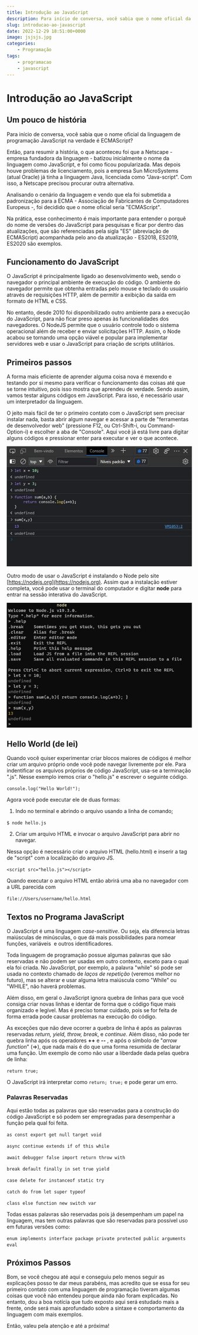 ```yaml
---
title: Introdução ao JavaScript
description: Para início de conversa, você sabia que o nome oficial da linguagem de programação JavaScript na verdade é ECMAScript?
slug: introducao-ao-javascript
date: 2022-12-29 18:51:00+0000
image: jsjsjs.jpg
categories:
    - Programação
tags:
    - programacao
    - javascript
---
```



# Introdução ao JavaScript

## Um pouco de história

Para início de conversa, você sabia que o nome oficial da linguagem de programação JavaScript na verdade é ECMAScript?

Então, para resumir a história, o que aconteceu foi que a Netscape - empresa fundadora da linguagem - batizou inicialmente o nome da linguagem como JavaScript, e foi como ficou popularizada. Mas depois houve problemas de licenciamento, pois a empresa Sun MicroSystems (atual Oracle) já tinha a linguagem Java, licenciada como "Java-script". Com isso, a Netscape precisou procurar outra alternativa.

Analisando o cenário da linguagem e vendo que ela foi submetida a padronização para a ECMA - Associação de Fabricantes de Computadores Europeus -, foi decidido que o nome oficial seria "ECMAScript".

Na prática, esse conhecimento é mais importante para entender o porquê do nome de versões do JavaScript para pesquisas e ficar por dentro das atualizações, que são referenciadas pela sigla "ES" (abreviação de ECMAScript) acompanhada pelo ano da atualização - ES2018, ES2019, ES2020 são exemplos.

## Funcionamento do JavaScript

O JavaScript é principalmente ligado ao desenvolvimento web, sendo o navegador o principal ambiente de execução do código. O ambiente do navegador permite que obtenha entradas pelo mouse e teclado do usuário através de requisições HTTP, além de permitir a exibição da saída em formato de HTML e CSS.

No entanto, desde 2010 foi disponibilizado outro ambiente para a execução do JavaScript, para não ficar preso apenas às funcionalidades dos navegadores. O NodeJS permite que o usuário controle todo o sistema operacional além de receber e enviar solicitações HTTP. Assim, o Node acabou se tornando uma opção viável e popular para implementar servidores web e usar o JavaScript para criação de scripts utilitários.

## Primeiros passos

A forma mais eficiente de aprender alguma coisa nova é mexendo e testando por si mesmo para verificar o funcionamento das coisas até que se torne intuitivo, pois isso mostra que aprendeu de verdade. Sendo assim, vamos testar alguns códigos em JavaScript. Para isso, é necessário usar um interpretador da linguagem.

O jeito mais fácil de ter o primeiro contato com o JavaScript sem precisar instalar nada, basta abrir algum navegar e acessar a parte de "ferramentas de desenvolvedor web" (pressione F12, ou Ctrl-Shift-i, ou Command-Option-i) e escolher a aba de "Console". Aqui você já está livre para digitar alguns códigos e pressionar enter para executar e ver o que acontece.

![](Console-web.jpg)

Outro modo de usar o JavaScript é instalando o Node pelo site [https://nodejs.org](https://nodejs.org). Assim que a instalação estiver completa, você pode usar o terminal do computador e digitar **node** para entrar na sessão interativa do JavaScript.

![](JS-no-terminal.jpg)

## Hello World (de lei)

Quando você quiser experimentar criar blocos maiores de códigos é melhor criar um arquivo próprio onde você pode navegar livremente por ele. Para indentificar os arquivos próprios de código JavaScript, usa-se a terminação ".js". Nesse exemplo iremos criar o "hello.js" e escrever o seguinte código.

`console.log("Hello World!");`

Agora você pode executar ele de duas formas:

1. Indo no terminal e abrindo o arquivo usando a linha de comando;
  
  `$ node hello.js`
  
2. Criar um arquivo HTML e invocar o arquivo JavaScript para abrir no navegar.
  
  Nessa opção é necessário criar o arquivo HTML (hello.html) e inserir a tag de "script" com a localização do arquivo JS.
  
  `<script src="hello.js"></script>`
  
  Quando executar o arquivo HTML então abrirá uma aba no navegador com a URL parecida com
  
  `file://Users/username/hello.html`
  

## Textos no Programa JavaScript

O JavaScript é uma linguagem *case-sensitive*. Ou seja, ela diferencia letras maiúsculas de minúsculas, o que dá mais possibilidades para nomear funções, variáveis  e outros identificadores.

Toda linguagem de programação possue algumas palavras que são reservadas e não podem ser usadas em outro contexto, exceto para o qual ela foi criada. No JavaScript, por exemplo, a palavra "while" só pode ser usada no contexto chamado de *laços de repetição* (veremos melhor no futuro), mas se alterar e usar alguma letra maiúscula como "While" ou "WHILE", não haverá problemas.

Além disso, em geral o JavaScript ignora quebra de linhas para que você consiga criar novas linhas e identar de forma que o código fique mais organizado e legível. Mas é preciso tomar cuidado, pois se for feita de forma errada pode causar problemas na execução do código.

As exceções que não deve ocorrer a quebra de linha é após as palavras reservadas *return, yield, throw, break*, e *continue*. Além disso, não pode ter quebra linha após os operadores **++** e **--** , e após o símbolo de "*arrow function*" (=>), que nada mais é do que uma forma resumida de declarar uma função. Um exemplo de como não usar a liberdade dada pelas quebra de linha:

`return
true;`

O JavaScript irá interpretar como `return; true;` e pode gerar um erro.

### Palavras Reservadas

Aqui estão todas as palavras que são reservadas para a construção do código JavaScript e só podem ser empregradas para desempenhar a função pela qual foi feita.

`as const export get null target void`

`async continue extends if of this while`

`await debugger false import return throw with`

`break default finally in set true yield`

`case delete for instanceof static try`

`catch do from let super typeof`

`class else function new switch var`

Todas essas palavras são reservadas pois já desempenham um papel na linguagem, mas tem outras palavras que são reservadas para possível uso em futuras versões como:

`enum implements interface package private protected public arguments eval`

## Próximos Passos

Bom, se você chegou até aqui e conseguiu pelo menos seguir as explicações posso te dar meus parabéns, mas acredito que se essa for seu primeiro contato com uma linguagem de programação tiveram algumas coisas que você não entendeu porque ainda não foram explicadas. No entanto, dou a boa notícia que tudo exposto aqui será estudado mais a frente, onde será mais aprofundado sobre a sintaxe e comportamento da linguagem com mais exemplos.

Então, valeu pela atenção e até a próxima!